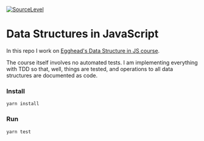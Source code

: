 [![SourceLevel](https://app.sourcelevel.io/github/gusaiani/data-structures-js-egghead.svg)](https://app.sourcelevel.io/github/gusaiani/data-structures-js-egghead)

# Data Structures in JavaScript

In this repo I work on [Egghead's Data Structure in JS course](https://egghead.io/lessons/javascript-queue-data-structure-in-javascript).

The course itself involves no automated tests. I am implementing everything with TDD so that, well, things are tested, and operations to all data structures are documented as code.

### Install

`yarn install`

### Run

`yarn test`
